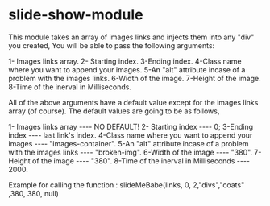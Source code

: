 # slide-show-module


This module takes an array of images links and injects them into any "div" you created, You will be able to pass the following arguments:

  1- Images links array.
  2- Starting index.
  3-Ending index.
  4-Class name where you want to append your images.
  5-An "alt" attribute incase of a problem with the images links.
  6-Width of the image.
  7-Height of the image.
  8-Time of the inerval in Milliseconds.
  
  
  
  All of the above arguments have a default value except for the images links array (of course). The default values are going to be as follows, 
  
  1- Images links array ---- NO DEFAULT!
  2- Starting index ---- 0;
  3-Ending index ---- last link's index.
  4-Class name where you want to append your images ---- "images-container".
  5-An "alt" attribute incase of a problem with the images links ---- "broken-img".
  6-Width of the image ---- "380".
  7-Height of the image ---- "380".
  8-Time of the inerval in Milliseconds ---- 2000.
  
  
  Example for calling the function : slideMeBabe(links, 0, 2,"divs","coats" ,380, 380, null)
